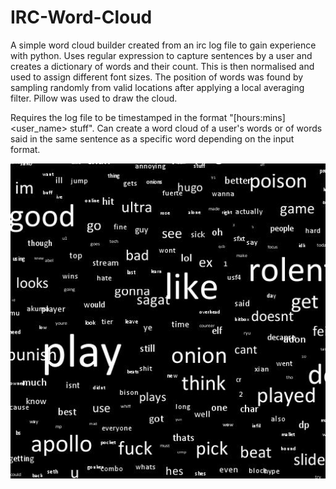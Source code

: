# IRC-Word-Cloud #

A simple word cloud builder created from an irc log file to gain experience with python. Uses regular expression to capture sentences by a user and creates a dictionary of words and their count. This is then normalised and used to assign different font sizes. The position of words was found by sampling randomly from valid locations after applying a local averaging filter. Pillow was used to draw the cloud.

Requires the log file to be timestamped in the format "[hours:mins] <user_name> stuff". Can create a word cloud of a user's words or of words said in the same sentence as a specific word depending on the input format.

![Alt text](irc_cloud.jpg "Sample word cloud")
